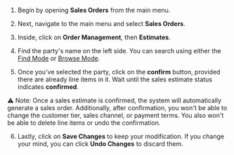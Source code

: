 1. Begin by opening **Sales Orders** from the main menu. 

2. Next, navigate to the main menu and select **Sales Orders**.

3. Inside, click on **Order Management**, then **Estimates**.

4. Find the party's name on the left side. You can search using either the [Find Mode](https://github.com/Fx-Professional-Services/HorizonDocs/blob/main/Horizon%20User%20Guide/Searching%20on%20Horizon/Find%20Mode.md) or [Browse Mode](https://github.com/Fx-Professional-Services/HorizonDocs/blob/main/Horizon%20User%20Guide/Searching%20on%20Horizon/Browse%20Mode.md).

5. Once you've selected the party, click on the **confirm** button, provided there are already line items in it. Wait until the sales estimate status indicates **confirmed**.
  
⚠️ Note: Once a sales estimate is confirmed, the system will automatically generate a sales order. Additionally, after confirmation, you won't be able to change the customer tier, sales channel, or payment terms. You also won't be able to delete line items or undo the confirmation.

6. Lastly, click on **Save Changes** to keep your modification. If you change your mind, you can click **Undo Changes** to discard them.